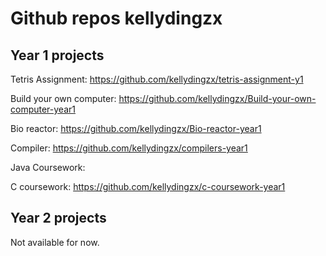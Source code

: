 Github repos kellydingzx
========================

Year 1 projects 
---------------
Tetris Assignment: https://github.com/kellydingzx/tetris-assignment-y1 

Build your own computer: https://github.com/kellydingzx/Build-your-own-computer-year1 

Bio reactor: https://github.com/kellydingzx/Bio-reactor-year1 

Compiler: https://github.com/kellydingzx/compilers-year1

Java Coursework: 

C coursework: https://github.com/kellydingzx/c-coursework-year1


Year 2 projects
---------------
Not available for now.
